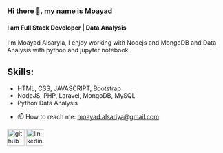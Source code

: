 ### Hi there 👋, my name is Moayad
#### I am Full Stack Developer | Data Analysis
I'm Moayad Alsaryia, I enjoy working with Nodejs and MongoDB and Data Analysis with python and jupyter notebook

## Skills:
* HTML, CSS, JAVASCRIPT, Bootstrap
* NodeJS, PHP, Laravel, MongoDB, MySQL
* Python Data Analysis

- 📫 How to reach me: moayad.alsariya@gmail.com 


[<img src='https://cdn.jsdelivr.net/npm/simple-icons@3.0.1/icons/github.svg' alt='github' height='40'>](https://github.com/moayadalsariya)  [<img src='https://cdn.jsdelivr.net/npm/simple-icons@3.0.1/icons/linkedin.svg' alt='linkedin' height='40'>](https://www.linkedin.com/in/moayadalsariya/)  

